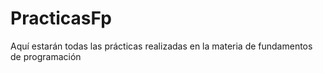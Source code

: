 # PracticasFp
Aquí estarán todas las prácticas realizadas en la materia de fundamentos de programación
